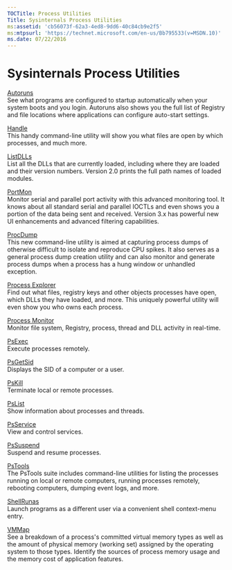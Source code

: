 ```yaml
---
TOCTitle: Process Utilities 
Title: Sysinternals Process Utilities
ms:assetid: 'cb56073f-62a3-4ed8-9dd6-40c84cb9e2f5' 
ms:mtpsurl: 'https://technet.microsoft.com/en-us/Bb795533(v=MSDN.10)' 
ms.date: 07/22/2016
---
```


Sysinternals Process Utilities
==============================

[Autoruns](autoruns.md)  
See what programs are configured to startup automatically when your
system boots and you login. Autoruns also shows you the full list of
Registry and file locations where applications can configure auto-start
settings.

[Handle](handle.md)  
This handy command-line utility will show you what files are open by
which processes, and much more.

[ListDLLs](listdlls.md)  
List all the DLLs that are currently loaded, including where they are
loaded and their version numbers. Version 2.0 prints the full path names
of loaded modules.

[PortMon](portmon.md)  
Monitor serial and parallel port activity with this advanced monitoring
tool. It knows about all standard serial and parallel IOCTLs and even
shows you a portion of the data being sent and received. Version 3.x has
powerful new UI enhancements and advanced filtering capabilities.

[ProcDump](procdump.md)  
This new command-line utility is aimed at capturing process dumps of
otherwise difficult to isolate and reproduce CPU spikes. It also serves
as a general process dump creation utility and can also monitor and
generate process dumps when a process has a hung window or unhandled
exception.

[Process Explorer](process-explorer.md)  
Find out what files, registry keys and other objects processes have
open, which DLLs they have loaded, and more. This uniquely powerful
utility will even show you who owns each process.

[Process Monitor](procmon.md)  
Monitor file system, Registry, process, thread and DLL activity in
real-time.

[PsExec](psexec.md)  
Execute processes remotely.

[PsGetSid](psgetsid.md)  
Displays the SID of a computer or a user.

[PsKill](pskill.md)  
Terminate local or remote processes.

[PsList](pslist.md)  
Show information about processes and threads.

[PsService](psservice.md)  
View and control services.

[PsSuspend](pssuspend.md)  
Suspend and resume processes.

[PsTools](pstools.md)  
The PsTools suite includes command-line utilities for listing the
processes running on local or remote computers, running processes
remotely, rebooting computers, dumping event logs, and more.

[ShellRunas](shellrunas.md)  
Launch programs as a different user via a convenient shell context-menu
entry.

[VMMap](vmmap.md)  
See a breakdown of a process's committed virtual memory types as well as
the amount of physical memory (working set) assigned by the operating
system to those types. Identify the sources of process memory usage and
the memory cost of application features.

